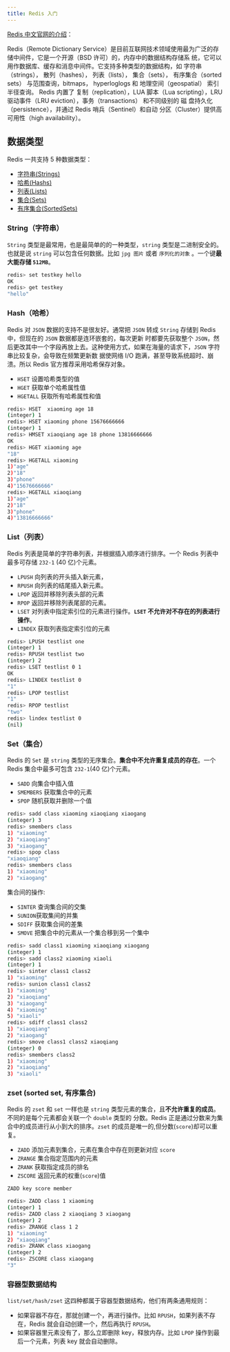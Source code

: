 ```yaml
---
title: Redis 入门
---
```


[Redis 中文官网的介绍](http://www.redis.cn/)：

Redis（Remote Dictionary Service）是目前互联网技术领域使用最为广泛的存储中间件，它是一个开源（BSD 许可）的，内存中的数据结构存储系
统，它可以用作数据库、缓存和消息中间件。它支持多种类型的数据结构，如 字符串（strings）， 散列（hashes）， 列表（lists），
集合（sets）， 有序集合（sorted sets） 与范围查询，bitmaps， hyperloglogs 和 地理空间（geospatial） 索引半径查询。 Redis 内置了
 复制（replication），LUA 脚本（Lua scripting），LRU 驱动事件（LRU eviction），事务（transactions） 和不同级别的 磁
 盘持久化（persistence），并通过 Redis 哨兵（Sentinel）和自动 分区（Cluster）提供高可用性（high availability）。

## 数据类型

Redis 一共支持 5 种数据类型：

- [字符串(Strings)](03_redis-string.md)
- [哈希(Hashs)](04_redis-hash.md)
- [列表(Lists)](07_redis-list.md)
- [集合(Sets)](05_redis-set.md)
- [有序集合(SortedSets)](06_redis-sortedset.md)

### String（字符串）

`String` 类型是最常用，也是最简单的的一种类型，`string` 类型是二进制安全的。也就是说 `string` 可以包含任何数据。比如 `jpg 图片`
或者 `序列化的对象` 。一个键**最大能存储 `512MB`**。

``` bash
redis> set testkey hello
OK
redis> get testkey
"hello"
```

### Hash（哈希）

Redis 对 `JSON` 数据的支持不是很友好。通常把 `JSON` 转成 `String` 存储到 Redis 中，但现在的 `JSON` 数据都是连环嵌套的，每次更新
时都要先获取整个 `JSON`，然后更改其中一个字段再放上去。这种使用方式，如果在海量的请求下，`JSON` 字符串比较复杂，会导致在频繁更新数
据使网络 I/O 跑满，甚至导致系统超时、崩溃。所以 Redis 官方推荐采用哈希保存对象。

- `HSET` 设置哈希类型的值
- `HGET` 获取单个哈希属性值
- `HGETALL` 获取所有哈希属性和值

``` bash
redis> HSET  xiaoming age 18
(integer) 1
redis> HSET xiaoming phone 15676666666
(integer) 1
redis> HMSET xiaoqiang age 18 phone 13816666666
OK
redis> HGET xiaoming age
"18"
redis> HGETALL xiaoming
1)"age"
2)"18"
3)"phone"
4)"15676666666"
redis> HGETALL xiaoqiang
1)"age"
2)"18"
3)"phone"
4)"13816666666"
```

### List（列表）

Redis 列表是简单的字符串列表，并根据插入顺序进行排序。一个 Redis 列表中最多可存储 `232-1` (40 亿)个元素。

- `LPUSH` 向列表的开头插入新元素，
- `RPUSH` 向列表的结尾插入新元素。
- `LPOP` 返回并移除列表头部的元素
- `RPOP` 返回并移除列表尾部的元素。
- `LSET` 对列表中指定索引位的元素进行操作。**`LSET` 不允许对不存在的列表进行操作**。
- `LINDEX` 获取列表指定索引位的元素

``` bash
redis> LPUSH testlist one
(integer) 1
redis> RPUSH testlist two
(integer) 2
redis> LSET testlist 0 1
OK
redis> LINDEX testlist 0
"1"
redis> LPOP testlist
"1"
redis> RPOP testlist
"two"
redis> lindex testlist 0
(nil)
```

### Set（集合）

Redis 的 `Set` 是 `string` 类型的无序集合。**集合中不允许重复成员的存在**。一个 Redis 集合中最多可包含 `232-1`(40 亿)个元素。

- `SADD` 向集合中插入值
- `SMEMBERS` 获取集合中的元素
- `SPOP` 随机获取并删除一个值

``` bash
redis> sadd class xiaoming xiaoqiang xiaogang
(integer) 3
redis> smembers class
1) "xiaoming"
2) "xiaoqiang"
3) "xiaogang"
redis> spop class
"xiaoqiang"
redis> smembers class
1) "xiaoming"
2) "xiaogang"
```

集合间的操作:

- `SINTER` 查询集合间的交集
- `SUNION`获取集间的并集
- `SDIFF` 获取集合间的差集
- `SMOVE` 把集合中的元素从一个集合移到另一个集中

``` bash
redis> sadd class1 xiaoming xiaoqiang xiaogang
(integer) 1
redis> sadd class2 xiaoming xiaoli
(integer) 1
redis> sinter class1 class2
1) "xiaoming"
redis> sunion class1 class2
1) "xiaoming"
2) "xiaoqiang"
3) "xiaogang"
4) "xiaoming"
5) "xiaoli"
redis> sdiff class1 class2
1) "xiaoqiang"
2) "xiaogang"
redis> smove class1 class2 xiaoqiang
(integer) 0
redis> smembers class2
1) "xiaoming"
2) "xiaoqiang"
3) "xiaoli"
```

### zset (sorted set, 有序集合)

Redis 的 `zset` 和 `set` 一样也是 `string` 类型元素的集合，且**不允许重复的成员**。不同的是每个元素都会关联一个 `double` 类型的
分数。Redis 正是通过分数来为集合中的成员进行从小到大的排序。`zset` 的成员是唯一的,但分数(`score`)却可以重复。

- `ZADD` 添加元素到集合，元素在集合中存在则更新对应 `score`
- `ZRANGE` 集合指定范围内的元素
- `ZRANK` 获取指定成员的排名
- `ZSCORE` 返回元素的权重(`score`)值

``` bash
ZADD key score member
```

``` bash
redis> ZADD class 1 xiaoming
(integer) 1
redis> ZADD class 2 xiaoqiang 3 xiaogang
(integer) 2
redis> ZRANGE class 1 2
1) "xiaoming"
2) "xiaoqiang"
redis> ZRANK class xiaogang
(integer) 2
redis> ZSCORE class xiaogang
"3"
```

### 容器型数据结构

`list/set/hash/zset` 这四种都属于容器型数据结构，他们有两条通用规则：

- 如果容器不存在，那就创建一个，再进行操作。比如 `RPUSH`，如果列表不存在，Redis 就会自动创建一个，然后再执行 `RPUSH`。
- 如果容器里元素没有了，那么立即删除 key，释放内存。比如 `LPOP` 操作到最后一个元素，列表 key 就会自动删除。
